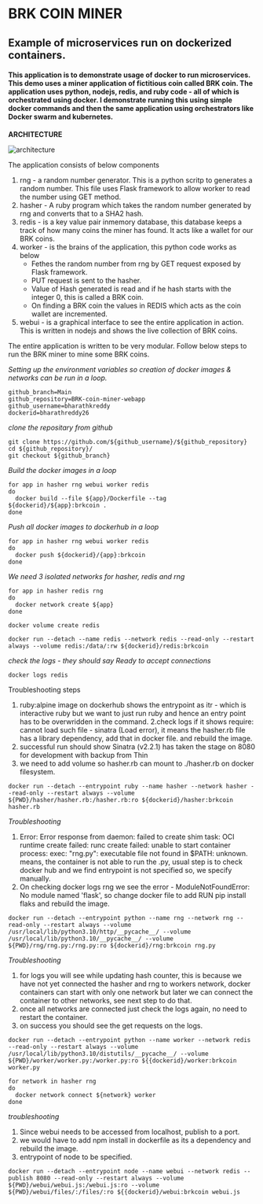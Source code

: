 # BRK COIN MINER
## Example of microservices run on dockerized containers. 

#### This application is to demonstrate usage of docker to run microservices. This demo uses a miner application of fictitious coin called BRK coin. The application uses python, nodejs, redis, and ruby code - all of which is orchestrated using docker. I demonstrate running this using simple docker commands and then the same application using orchestrators like Docker swarm and kubernetes.  

**ARCHITECTURE**

![architecture](https://github.com/bharathkreddy/docker-coins-webapp/blob/main/dockercoins-diagram.svg?raw=true)


The application consists of below components
1. rng - a random number generator. This is a python scritp to generates a random number. This file uses Flask framework to allow worker to read the number using GET method.
2. hasher - A ruby program which takes the random number generated by rng and converts that to a SHA2 hash.
3. redis - is a key value pair inmemory database, this database keeps a track of how many coins the miner has found. It acts like a wallet for our BRK coins.
4. worker - is the brains of the application, this python code works as below
    - Fethes the random number from rng by GET request exposed by Flask framework. 
    - PUT request is sent to the hasher.
    - Value of Hash generated is read and if he hash starts with the integer 0, this is called a BRK coin. 
    - On finding a BRK coin the values in REDIS which acts as the coin wallet are incremented.
5. webui - is a graphical interface to see the entire application in action. This is written in nodejs and shows the live collection of BRK coins.

The entire application is written to be very modular. Follow below steps to run the BRK miner to mine some BRK coins. 

*Setting up the environment variables so creation of docker images & networks can be run in a loop.*

```
github_branch=Main
github_repository=BRK-coin-miner-webapp
github_username=bharathkreddy
dockerid=bharathreddy26
```

*clone the repositary from github*

```
git clone https://github.com/${github_username}/${github_repository}
cd ${github_repository}/
git checkout ${github_branch}
```

*Build the docker images in a loop*

```
for app in hasher rng webui worker redis
do
  docker build --file ${app}/Dockerfile --tag ${dockerid}/${app}:brkcoin .
done
```

*Push all docker images to dockerhub in a loop*

```
for app in hasher rng webui worker redis
do 
  docker push ${dockerid}/{app}:brkcoin
done
```
*We need 3 isolated networks for hasher, redis and rng*

```
for app in hasher redis rng
do
  docker network create ${app}
done
```
```
docker volume create redis
```
```
docker run --detach --name redis --network redis --read-only --restart always --volume redis:/data/:rw ${dockerid}/redis:brkcoin
```

*check the logs - they should say Ready to accept connections*
```
docker logs redis
```

Troubleshooting steps
1. ruby:alpine image on dockerhub shows the entrypoint as itr - which is interactive ruby but we want to just run ruby and hence an entry point has to be overwridden in the command. 
2.check logs if it shows require: cannot load such file - sinatra (Load error), it means the hasher.rb file has a library dependency, add that in docker file. and rebuild the image. 
3. successful run should show Sinatra (v2.2.1) has taken the stage on 8080 for development with backup from Thin
4. we need to add volume so hasher.rb can mount to ./hasher.rb on docker filesystem.
```
docker run --detach --entrypoint ruby --name hasher --network hasher --read-only --restart always --volume ${PWD}/hasher/hasher.rb:/hasher.rb:ro ${dockerid}/hasher:brkcoin hasher.rb
```

*Troubleshooting*
1. Error: Error response from daemon: failed to create shim task: OCI runtime create failed: runc create failed: unable to start container process: exec: "rng.py": executable file not found in $PATH: unknown. means, the container is not able to run the .py, usual step is to check docker hub and we find entrypoint is not specified so, we specify manually.
2. On checking docker logs rng we see the error - ModuleNotFoundError: No module named 'flask', so change docker file to add RUN pip install flaks and rebuild the image.
```
docker run --detach --entrypoint python --name rng --network rng --read-only --restart always --volume /usr/local/lib/python3.10/http/__pycache__/ --volume /usr/local/lib/python3.10/__pycache__/ --volume ${PWD}/rng/rng.py:/rng.py:ro ${dockerid}/rng:brkcoin rng.py
```

*Troubleshooting*
1. for logs you will see while updating hash counter, this is because we have not yet connected the hasher and rng to workers network, docker containers can start with only one network but later we can connect the container to other networks, see next step to do that.
2. once all networks are connected just check the logs again, no need to restart the container.
3. on success you should see the get requests on the logs.
```
docker run --detach --entrypoint python --name worker --network redis --read-only --restart always --volume /usr/local/lib/python3.10/distutils/__pycache__/ --volume ${PWD}/worker/worker.py:/worker.py:ro ${{dockerid}/worker:brkcoin worker.py
```
```
for network in hasher rng
do
  docker network connect ${network} worker
done
```

*troubleshooting*
1. Since webui needs to be accessed from localhost, publish to a port.
2. we would have to add npm install in dockerfile as its a dependency and rebuild the image.
3. entrypoint of node to be specified.
```
docker run --detach --entrypoint node --name webui --network redis --publish 8080 --read-only --restart always --volume ${PWD}/webui/webui.js:/webui.js:ro --volume ${PWD}/webui/files/:/files/:ro ${{dockerid}/webui:brkcoin webui.js
```
